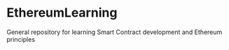# EthereumLearning
General repository for learning Smart Contract development and Ethereum principles
